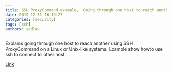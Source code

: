 ```yaml
---
title: SSH ProxyCommand example,  Going through one host to reach another server - nixCraft
date: 2019-12-31 16:19:27
categories: [security]
tags: [ssh]
authors: sedlav
---
```


Explains going through one host to reach another using SSH ProxyCommand on a Linux or Unix-like systems. Example show howto use ssh to connect to other host

[Link](https://www.cyberciti.biz/faq/linux-unix-ssh-proxycommand-passing-through-one-host-gateway-server/)
